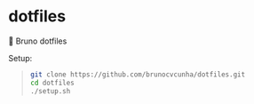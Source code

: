 # dotfiles
:rocket: Bruno dotfiles 



Setup:

> ```sh
> git clone https://github.com/brunocvcunha/dotfiles.git
> cd dotfiles
> ./setup.sh
> 
> ```
